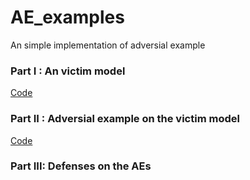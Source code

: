 # AE_examples
An simple  implementation  of adversial example



###  Part I : An victim model

[Code](https://github.com/xingyushu/AE_examples/blob/main/task1.py)

### Part II : Adversial example on  the victim model

[Code](https://github.com/xingyushu/AE_examples/blob/main/task2.py)


### Part III: Defenses on the AEs

